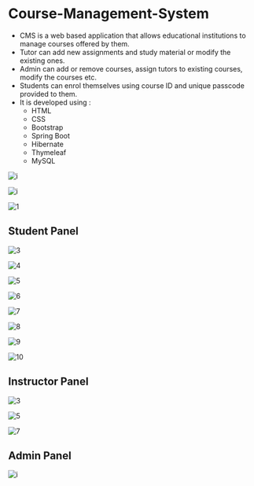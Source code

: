 # Course-Management-System
* CMS is a web based application that allows educational institutions to manage courses offered by them.
* Tutor can add new assignments and study material or modify the existing ones.
* Admin can add or remove courses, assign tutors to existing courses, modify the courses etc.
* Students can enrol themselves using course ID and unique passcode provided to them.
* It is developed using :
  - HTML
  - CSS
  - Bootstrap
  - Spring Boot
  - Hibernate
  - Thymeleaf
  - MySQL
  

![i](https://user-images.githubusercontent.com/68552642/218277876-2f95f6d7-4f7f-4ef0-b7f0-bacb1a2f1fde.png)

![i](https://user-images.githubusercontent.com/68552642/218277922-073c1eff-e8f0-40bc-93d9-e39533564b9f.png)

![1](https://user-images.githubusercontent.com/68552642/218278174-b8f52762-8dbb-4b88-95bb-91fe7981d120.png)

## Student Panel

![3](https://user-images.githubusercontent.com/68552642/218278181-7a317766-50b6-4c2d-913b-a25180179a74.png)

![4](https://user-images.githubusercontent.com/68552642/218278182-1e7a3baa-2d76-4d1b-97a4-47404bb6660e.png)

![5](https://user-images.githubusercontent.com/68552642/218278185-994bd333-ff72-4b75-bc44-f90fba8b2fe0.png)

![6](https://user-images.githubusercontent.com/68552642/218278208-22eb1848-8257-439e-8d80-6473ef550418.png)

![7](https://user-images.githubusercontent.com/68552642/218278229-e909c788-dd59-4c39-95b7-be1a255d0975.png)

![8](https://user-images.githubusercontent.com/68552642/218278231-643eb8c4-696d-4b18-915f-04401f70d661.png)

![9](https://user-images.githubusercontent.com/68552642/218278235-7a65fa5a-def5-46cd-9aa3-95403d8d786c.png)

![10](https://user-images.githubusercontent.com/68552642/218278239-cc5414bf-4a78-425a-808c-c4cf4dc1edc8.png)

## Instructor Panel


![3](https://user-images.githubusercontent.com/68552642/218278534-0f349cef-eb69-4a3a-876a-74691656eb8d.png)


![5](https://user-images.githubusercontent.com/68552642/218278538-02fb4e59-b00b-4501-8f1a-84a33a040983.png)

![7](https://user-images.githubusercontent.com/68552642/218278547-f0d8c620-ef3f-4149-9b6b-c374648ca6e2.png)

## Admin Panel

![i](https://user-images.githubusercontent.com/68552642/218278678-fb190443-b330-41ad-b6cd-d036b7257db1.png)

